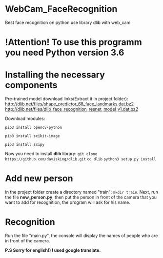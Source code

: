 # WebCam_FaceRecognition
Best face recognition on python use library dlib with web_cam

# !Attention! To use this programm you need Python version 3.6

# Installing the necessary components
Pre-trained model download links(Extract it in project folder):
    http://dlib.net/files/shape_predictor_68_face_landmarks.dat.bz2
    http://dlib.net/files/dlib_face_recognition_resnet_model_v1.dat.bz2
    
Download modules:

`pip3 install opencv-python`
    
`pip3 install scikit-image`

`pip3 install scipy`
        
Now you need to install **dlib** library:
`git clone https://github.com/davisking/dlib.git`
`cd dlib`
`python3 setup.py install`
    
    

# Add new person
In the project folder create a directory named "train": `mkdir train`. Next, run the file **new_person.py**, then put the person in front of the camera that you want to add for recognition, the program will ask for his name. 

# Recognition
Run the file "main.py", the console will display the names of people who are in front of the camera.

**P.S Sorry for english!) I used google translate.**
